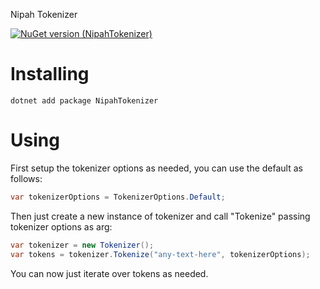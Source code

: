 Nipah Tokenizer

[![NuGet version (NipahTokenizer)](https://img.shields.io/nuget/v/NipahTokenizer.svg?style=flat-square)](https://www.nuget.org/packages/NipahTokenizer)

# Installing
```dotnet add package NipahTokenizer```

# Using
First setup the tokenizer options as needed, you can use the default as follows:
```csharp
var tokenizerOptions = TokenizerOptions.Default;
```
Then just create a new instance of tokenizer and call "Tokenize" passing tokenizer options as arg:
```csharp
var tokenizer = new Tokenizer();
var tokens = tokenizer.Tokenize("any-text-here", tokenizerOptions);
```
You can now just iterate over tokens as needed.
